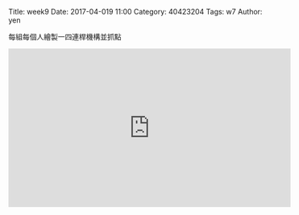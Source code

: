 Title: week9
Date: 2017-04-019 11:00
Category: 40423204
Tags: w7
Author: yen


每組每個人繪製一四連桿機構並抓點
<!-- PELICAN_END_SUMMARY -->
<iframe width="560" height="315" src="https://www.youtube.com/embed/klcUq8RxO1c" frameborder="0" allowfullscreen></iframe>

